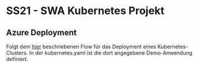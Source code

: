 # SS21 - SWA Kubernetes Projekt

## Azure Deployment

Folgt dem [hier](https://docs.microsoft.com/de-de/azure/aks/kubernetes-walkthrough) beschriebenen Flow für das Deployment eines Kubernetes-Clusters. In der kubernetes.yaml ist die dort angegebene Demo-Anwendung definiert.